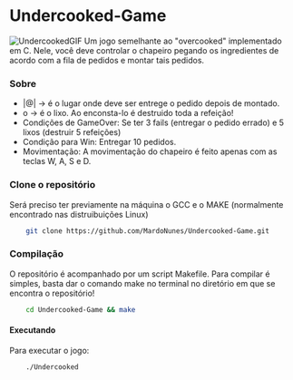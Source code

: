 # Undercooked-Game
![UndercookedGIF](https://user-images.githubusercontent.com/106790959/227815403-9f217838-4329-4eb9-b0ed-f0ac731e5beb.gif)
Um jogo semelhante ao "overcooked" implementado em C.
 Nele, você deve controlar o chapeiro pegando os ingredientes de acordo com a fila de pedidos e montar tais pedidos.
 
### Sobre
- |@| -> é o lugar onde deve ser entrege o pedido depois de montado.
- o -> é o lixo. Ao enconsta-lo é destruido toda a refeição!
- Condições de GameOver: Se ter 3 fails (entregar o pedido errado) e 5 lixos (destruir 5 refeições)
- Condição para Win: Entregar 10 pedidos.
- Movimentação: A movimentação do chapeiro é feito apenas com as teclas W, A, S e D.

### Clone o repositório
Será preciso ter previamente na máquina o GCC e o MAKE (normalmente encontrado nas distruibuições Linux)
```bash
    git clone https://github.com/MardoNunes/Undercooked-Game.git
```

### Compilação
O repositório é acompanhado por um script Makefile. Para compilar é simples, basta dar o comando make no terminal no diretório em que se encontra o repositório!
```bash
    cd Undercooked-Game && make
```

#### Executando
Para executar o jogo:
```bash
    ./Undercooked
```
